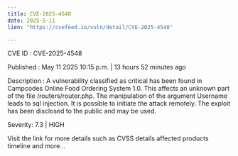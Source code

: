 ```yaml
---
title: CVE-2025-4548
date: 2025-5-11
lien: "https://cvefeed.io/vuln/detail/CVE-2025-4548"

---
```


CVE ID : CVE-2025-4548

Published :  May 11
2025
10:15 p.m. | 13 hours
52 minutes ago

Description : A vulnerability classified as critical has been found in Campcodes Online Food Ordering System 1.0. This affects an unknown part of the file /routers/router.php. The manipulation of the argument Username leads to sql injection. It is possible to initiate the attack remotely. The exploit has been disclosed to the public and may be used.

Severity: 7.3 | HIGH

Visit the link for more details
such as CVSS details
affected products
timeline
and more...
